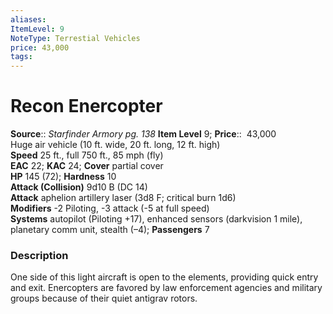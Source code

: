 ```yaml
---
aliases: 
ItemLevel: 9
NoteType: Terrestial Vehicles
price: 43,000
tags: 
---
```


# Recon Enercopter

**Source**:: _Starfinder Armory pg. 138_
**Item Level** 9;
**Price**::  43,000  
Huge air vehicle (10 ft. wide, 20 ft. long, 12 ft. high)  
**Speed** 25 ft., full 750 ft., 85 mph (fly)  
**EAC** 22; **KAC** 24; **Cover** partial cover  
**HP** 145 (72); **Hardness** 10  
**Attack (Collision)** 9d10 B (DC 14)  
**Attack** aphelion artillery laser (3d8 F; critical burn 1d6)  
**Modifiers** -2 Piloting, -3 attack (-5 at full speed)  
**Systems** autopilot (Piloting +17), enhanced sensors (darkvision 1 mile), planetary comm unit, stealth (–4); **Passengers** 7  

### Description

One side of this light aircraft is open to the elements, providing quick entry and exit. Enercopters are favored by law enforcement agencies and military groups because of their quiet antigrav rotors.

